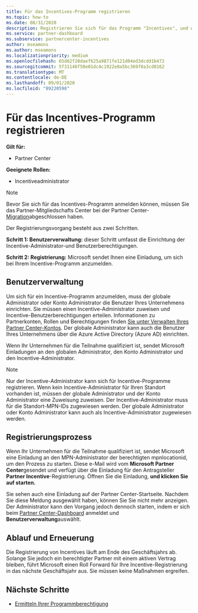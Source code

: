 ```yaml
---
title: Für das Incentives-Programm registrieren
ms.topic: how-to
ms.date: 08/31/2020
description: Registrieren Sie sich für das Programm "Incentives", und weisen Sie die erforderlichen Rollen für die Benutzerverwaltung zu.
ms.service: partner-dashboard
ms.subservice: partnercenter-incentives
author: mseamons
ms.author: mseamons
ms.localizationpriority: medium
ms.openlocfilehash: 65d62f20daef625a9871fe121d04ed3dcdd1b472
ms.sourcegitcommit: 5f31146f50e01dc4c1922e0a5bc369f0a3cd8162
ms.translationtype: MT
ms.contentlocale: de-DE
ms.lasthandoff: 09/01/2020
ms.locfileid: "89220598"
---
```

# <a name="enroll-in-the-incentives-program"></a>Für das Incentives-Programm registrieren

**Gilt für:**

- Partner Center

**Geeignete Rollen:**

- Incentiveadministrator

>[!NOTE]
>Bevor Sie sich für das Incentives-Programm anmelden können, müssen Sie das Partner-Mitgliedschafts Center bei der Partner Center- [Migration](prepare-pmc-pc-migration.md)abgeschlossen haben.

Der Registrierungsvorgang besteht aus zwei Schritten.

**Schritt 1: Benutzerverwaltung:** dieser Schritt umfasst die Einrichtung der Incentive-Administrator-und Benutzerberechtigungen.

**Schritt 2: Registrierung:** Microsoft sendet Ihnen eine Einladung, um sich bei Ihrem Incentive-Programm anzumelden.

## <a name="user-management"></a>Benutzerverwaltung

Um sich für ein Incentive-Programm anzumelden, muss der globale Administrator oder Konto Administrator die Benutzer Ihres Unternehmens einrichten. Sie müssen einen Incentive-Administrator zuweisen und Incentive-Benutzerberechtigungen erteilen. Informationen zu Partnerkonten, Rollen und Berechtigungen finden [Sie unter Verwalten Ihres Partner Center-Kontos](partner-center-account-setup.md). Der globale Administrator kann auch die Benutzer Ihres Unternehmens über die Azure Active Directory (Azure AD) einrichten.

Wenn Ihr Unternehmen für die Teilnahme qualifiziert ist, sendet Microsoft Einladungen an den globalen Administrator, den Konto Administrator und den Incentive-Administrator.

>[!NOTE]
>Nur der Incentive-Administrator kann sich für Incentive-Programme registrieren. Wenn kein Incentive-Administrator für Ihren Standort vorhanden ist, müssen der globale Administrator und der Konto Administrator eine Zuweisung zuweisen. Der Incentive-Administrator muss für die Standort-MPN-IDs zugewiesen werden. Der globale Administrator oder Konto Administrator kann auch als Incentive-Administrator zugewiesen werden.

## <a name="enrollment-process"></a>Registrierungsprozess

Wenn Ihr Unternehmen für die Teilnahme qualifiziert ist, sendet Microsoft eine Einladung an den MPN-Administrator der berechtigten mpnlocationid, um den Prozess zu starten. Diese e-Mail wird vom **Microsoft Partner Center**gesendet und verfügt über die Einladung für den Antragsteller **Partner Incentive**-Registrierung. Öffnen Sie die Einladung, **und klicken Sie auf starten.**

Sie sehen auch eine Einladung auf der Partner Center-Startseite. Nachdem Sie diese Meldung ausgewählt haben, können Sie Sie nicht mehr anzeigen. Der Administrator kann den Vorgang jedoch dennoch starten, indem er sich beim [Partner Center-Dashboard](https://partner.microsoft.com/dashboard/) anmeldet und **Benutzerverwaltung**auswählt.

## <a name="expiration-and-renewal"></a>Ablauf und Erneuerung

Die Registrierung von Incentives läuft am Ende des Geschäftsjahrs ab. Solange Sie jedoch ein berechtigter Partner mit einem aktiven Vertrag bleiben, führt Microsoft einen Roll Forward für Ihre Incentive-Registrierung in das nächste Geschäftsjahr aus. Sie müssen keine Maßnahmen ergreifen.

## <a name="next-steps"></a>Nächste Schritte

- [Ermitteln Ihrer Programmberechtigung](incentives-determined-your-program-eligibility.md)
